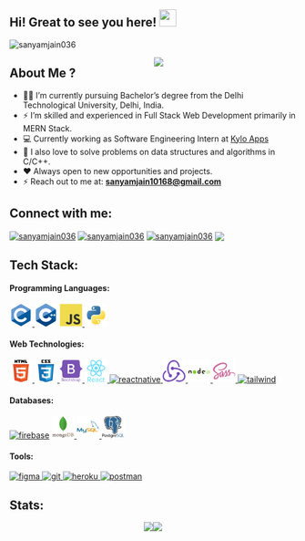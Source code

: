 ## Hi! Great to see you here! <img src="https://raw.githubusercontent.com/aemmadi/aemmadi/master/wave.gif" width="30px" height="30px">

<p align="left"> <img src="https://komarev.com/ghpvc/?username=sanyamjain036&label=Profile%20views&color=0e75b6&style=flat" alt="sanyamjain036" /></p>
<a href="https://github.com/sanyamjain036/"><img align='right' src="https://media3.giphy.com/media/zhYSVCirREeIZtONCI/giphy.gif?cid=ecf05e47bh3t91kdlzc7k7nquk9pnkmgtyjyu9b1qwc1iup4&rid=giphy.gif&ct=s" width="250"></a>

## About Me ?
- 👨‍🎓  I’m currently pursuing Bachelor’s degree from the Delhi Technological University, Delhi, India.
- ⚡  I’m skilled and experienced in Full Stack Web Development primarily in MERN Stack.
- 💻  Currently working as Software Engineering Intern at <a href="https://kyloapps.com/" target="blank">Kylo Apps</a>
- 🎯 I also love to solve problems on data structures and algorithms in C/C++.
- ❤️ Always open to new opportunities and projects.
- ⚡ Reach out to me at: **sanyamjain10168@gmail.com**
<!-- - ⚡ Fun fact: Am I really a Mechanical Engineer? Yes, but after 1.5 years of college, I realised my passion is in coding.-->
 
 ## Connect with me:
<p align="left">
<a href="https://twitter.com/sanyamjain036" target="_blank"><img align="center" src="https://raw.githubusercontent.com/rahuldkjain/github-profile-readme-generator/master/src/images/icons/Social/twitter.svg" alt="sanyamjain036" height="30" width="40" /></a>
<a href="https://linkedin.com/in/sanyamjain036" target="_blank"><img align="center" src="https://raw.githubusercontent.com/rahuldkjain/github-profile-readme-generator/master/src/images/icons/Social/linked-in-alt.svg" alt="sanyamjain036" height="30" width="40" /></a>
<a href="https://instagram.com/sanyamjain036" target="_blank"><img align="center" src="https://raw.githubusercontent.com/rahuldkjain/github-profile-readme-generator/master/src/images/icons/Social/instagram.svg" alt="sanyamjain036" height="30" width="40" /></a>
 <a href="mailto:sanyamjain10168@gmail.com" target="_top"><img align="center" src="https://img.icons8.com/color/48/000000/gmail-new.png"  width="40"/></a>
</p>

## **Tech Stack**:

#### **Programming Languages**:
<a href="https://www.cprogramming.com/" target="_blank" rel="noreferrer"> <img src="https://raw.githubusercontent.com/devicons/devicon/master/icons/c/c-original.svg" alt="c" width="40" height="40"/> </a>
<a href="https://www.w3schools.com/cpp/" target="_blank" rel="noreferrer"> <img src="https://raw.githubusercontent.com/devicons/devicon/master/icons/cplusplus/cplusplus-original.svg" alt="cplusplus" width="40" height="40"/></a>
 <a href="https://developer.mozilla.org/en-US/docs/Web/JavaScript" target="_blank" rel="noreferrer"> <img src="https://raw.githubusercontent.com/devicons/devicon/master/icons/javascript/javascript-original.svg" alt="javascript" width="40" height="40"/> </a>
<a href="https://www.python.org" target="_blank" rel="noreferrer"> <img src="https://raw.githubusercontent.com/devicons/devicon/master/icons/python/python-original.svg" alt="python" width="40" height="40"/> </a>

#### **Web Technologies**:
<a href="https://www.w3.org/html/" target="_blank" rel="noreferrer"> <img src="https://raw.githubusercontent.com/devicons/devicon/master/icons/html5/html5-original-wordmark.svg" alt="html5" width="40" height="40"/> </a><a href="https://www.w3schools.com/css/" target="_blank" rel="noreferrer"> <img src="https://raw.githubusercontent.com/devicons/devicon/master/icons/css3/css3-original-wordmark.svg" alt="css3" width="40" height="40"/> </a><a href="https://getbootstrap.com" target="_blank" rel="noreferrer"> <img src="https://raw.githubusercontent.com/devicons/devicon/master/icons/bootstrap/bootstrap-plain-wordmark.svg" alt="bootstrap" width="40" height="40"/> </a><a href="https://reactjs.org/" target="_blank" rel="noreferrer"> <img src="https://raw.githubusercontent.com/devicons/devicon/master/icons/react/react-original-wordmark.svg" alt="react" width="40" height="40"/> </a> <a href="https://reactnative.dev/" target="_blank" rel="noreferrer"> <img src="https://reactnative.dev/img/header_logo.svg" alt="reactnative" width="40" height="40"/> </a> <a href="https://redux.js.org" target="_blank" rel="noreferrer"> <img src="https://raw.githubusercontent.com/devicons/devicon/master/icons/redux/redux-original.svg" alt="redux" width="40" height="40"/></a><a href="https://nodejs.org" target="_blank" rel="noreferrer"> <img src="https://raw.githubusercontent.com/devicons/devicon/master/icons/nodejs/nodejs-original-wordmark.svg" alt="nodejs" width="40" height="40"/> </a><a href="https://sass-lang.com" target="_blank" rel="noreferrer"> <img src="https://raw.githubusercontent.com/devicons/devicon/master/icons/sass/sass-original.svg" alt="sass" width="40" height="40"/> </a> <a href="https://tailwindcss.com/" target="_blank" rel="noreferrer"> <img src="https://www.vectorlogo.zone/logos/tailwindcss/tailwindcss-icon.svg" alt="tailwind" width="40" height="40"/> </a> 
 
#### **Databases**:
<a href="https://firebase.google.com/" target="_blank" rel="noreferrer"> <img src="https://www.vectorlogo.zone/logos/firebase/firebase-icon.svg" alt="firebase" width="40" height="40"/></a> <a href="https://www.mongodb.com/" target="_blank" rel="noreferrer"> <img src="https://raw.githubusercontent.com/devicons/devicon/master/icons/mongodb/mongodb-original-wordmark.svg" alt="mongodb" width="40" height="40"/> </a><a href="https://www.mysql.com/" target="_blank" rel="noreferrer"> <img src="https://raw.githubusercontent.com/devicons/devicon/master/icons/mysql/mysql-original-wordmark.svg" alt="mysql" width="40" height="40"/> </a>  <a href="https://www.postgresql.org" target="_blank" rel="noreferrer"> <img src="https://raw.githubusercontent.com/devicons/devicon/master/icons/postgresql/postgresql-original-wordmark.svg" alt="postgresql" width="40" height="40"/> </a>


#### **Tools**:
<a href="https://www.figma.com/" target="_blank" rel="noreferrer"> <img src="https://www.vectorlogo.zone/logos/figma/figma-icon.svg" alt="figma" width="40" height="40"/> </a> <a href="https://git-scm.com/" target="_blank" rel="noreferrer"> <img src="https://www.vectorlogo.zone/logos/git-scm/git-scm-icon.svg" alt="git" width="40" height="40"/> </a> <a href="https://heroku.com" target="_blank" rel="noreferrer"> <img src="https://www.vectorlogo.zone/logos/heroku/heroku-icon.svg" alt="heroku" width="40" height="40"/> </a>  <a href="https://postman.com" target="_blank" rel="noreferrer"> <img src="https://www.vectorlogo.zone/logos/getpostman/getpostman-icon.svg" alt="postman" width="40" height="40"/> </a>

 
 ## Stats:
<p align="center">
<a href="https://github.com/sanyamjain036"><img height="150em" src="https://github-readme-stats-eight-theta.vercel.app/api?username=sanyamjain036&show_icons=true&theme=algolia&include_all_commits=true&count_private=true"/><img height="150em" src="https://github-readme-stats-eight-theta.vercel.app/api/top-langs/?username=sanyamjain036&layout=compact&langs_count=8&theme=algolia"/>
</a>
</p>



